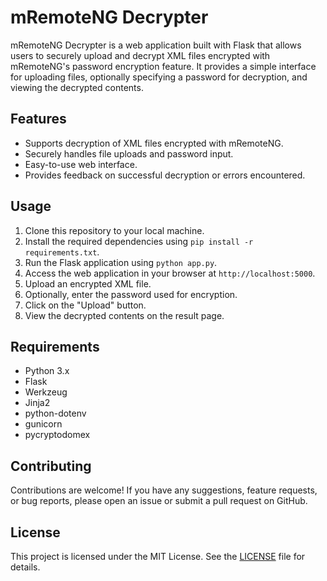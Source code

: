 # mRemoteNG Decrypter

mRemoteNG Decrypter is a web application built with Flask that allows users to securely upload and decrypt XML files encrypted with mRemoteNG's password encryption feature. It provides a simple interface for uploading files, optionally specifying a password for decryption, and viewing the decrypted contents.

## Features

- Supports decryption of XML files encrypted with mRemoteNG.
- Securely handles file uploads and password input.
- Easy-to-use web interface.
- Provides feedback on successful decryption or errors encountered.

## Usage

1. Clone this repository to your local machine.
2. Install the required dependencies using `pip install -r requirements.txt`.
3. Run the Flask application using `python app.py`.
4. Access the web application in your browser at `http://localhost:5000`.
5. Upload an encrypted XML file.
6. Optionally, enter the password used for encryption.
7. Click on the "Upload" button.
8. View the decrypted contents on the result page.

## Requirements

- Python 3.x
- Flask
- Werkzeug
- Jinja2
- python-dotenv
- gunicorn
- pycryptodomex

## Contributing

Contributions are welcome! If you have any suggestions, feature requests, or bug reports, please open an issue or submit a pull request on GitHub.

## License

This project is licensed under the MIT License. See the [LICENSE](LICENSE) file for details.
